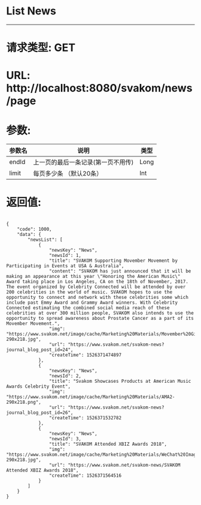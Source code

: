 # List News
---
# 请求类型: GET
# URL: http://localhost:8080/svakom/news/page
# 参数:
参数名 | 说明                             | 类型
----- |--------------------------------- | ----
endId | 上一页的最后一条记录(第一页不用传)  | Long
limit | 每页多少条 （默认20条）            | Int
# 返回值:
<pre><code>
{
    "code": 1000,
    "data": {
        "newsList": [
            {
                "newsKey": "News",
                "newsId": 1,
                "title": "SVAKOM Supporting Movember Movement by Participating in Events at USA & Australia",
                "content": "SVAKOM has just announced that it will be making an appearance at this year \"Honoring the American Music\" Award taking place in Los Angeles, CA on the 18th of November, 2017. The event organized by Celebrity Connected will be attended by over 200 celebrities in the world of music. SVAKOM hopes to use the opportunity to connect and network with these celebrities some which include past Emmy Award and Grammy Award winners. With Celebrity Connected estimating the combined social media reach of these celebrities at over 300 million people, SVAKOM also intends to use the opportunity to spread awareness about Prostate Cancer as a part of its Movember Movement.",
                "img": "https://www.svakom.net/image/cache/Marketing%20Materials/Movember%20Giveaway-290x218.jpg",
                "url": "https://www.svakom.net/svakom-news?journal_blog_post_id=24",
                "createTime": 1526371474897
            },
            {
                "newsKey": "News",
                "newsId": 2,
                "title": "Svakom Showcases Products at American Music Awards Celebrity Event",
                "img": "https://www.svakom.net/image/cache/Marketing%20Materials/AMA2-290x218.png",
                "url": "https://www.svakom.net/svakom-news?journal_blog_post_id=26",
                "createTime": 1526371532782
            },
            {
                "newsKey": "News",
                "newsId": 3,
                "title": "SVAKOM Attended XBIZ Awards 2018",
                "img": "https://www.svakom.net/image/cache/Marketing%20Materials/WeChat%20Image_20180226103832-290x218.jpg",
                "url": "https://www.svakom.net/svakom-news/SVAKOM Attended XBIZ Awards 2018",
                "createTime": 1526371564516
            }
        ]
    }
}
</code></pre>
